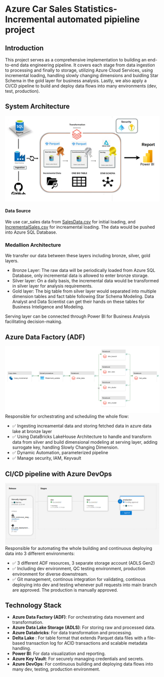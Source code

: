# Azure Car Sales Statistics-Incremental automated pipieline project

## Introduction
This project serves as a comprehensive implementation to building an end-to-end data engineering pipeline. It covers each stage from data ingestion to processing and finally to storage, utilizing Azure Cloud Services, using incremental loading, handling slowly changing dimensions and buidling Star Schema in the gold layer for business analysis. Lastly, we also apply a CI/CD pipeline to build and deploy data flows into many environments (dev, test, production).


## System Architecture
![System Architecture](https://github.com/maihuy-dataguy/Azure-dimensional-modeling-car-sales/blob/main/pics/overflow.png)

#### Data Source 
We use car_sales data from [SalesData.csv](https://github.com/maihuy-dataguy/Azure-dimensional-modeling-car-sales/blob/main/Raw%20Data/SalesData.csv) for initial loading, and [IncrementalSales.csv](https://github.com/maihuy-dataguy/Azure-dimensional-modeling-car-sales/blob/main/Raw%20Data/IncrementalSales.csv) for increamental loading. The data would be pushed into Azure SQL Database.

### Medallion Architecture
We transfer our data between these layers including bronze, silver, gold layers.
- Bronze Layer: The raw data will be periodically loaded from Azure SQL Database, only incremental data is allowed to enter bronze storage.
- Silver layer: On a daily basis, the incremental data would be transformed in silver layer for analysis requirements.
- Gold layer: The big table from silver layer would separated into multiple dimension tables and fact table following Star Schema Modeling. Data Analyst and Data Scientist can get their hands on these tables for Business Inteligence and Modeling.

Serving layer can be connected through Power BI for Business Analysis facilitating decision-making.


## Azure Data Factory (ADF)
![System Architecture](https://github.com/maihuy-dataguy/Azure-dimensional-modeling-car-sales/blob/main/pics/ETL.png)
Responsible for orchestrating and scheduling the whole flow:
- ✅ Ingesting increamental data and storing fetched data in azure data lake at bronze layer
- ✅ Using DataBricks LakeHouse Architecture to handle and transform data from silver and build dimensional modeling at serving layer, adding surrogate key, handling Slowly Changing Dimension. 
- ✅ Dynamic Automation, parameterized pipeline
- ✅ Manage security, IAM, Keyvault 

## CI/CD pipeline with Azure DevOps
![System Architecture](https://github.com/maihuy-dataguy/Azure-dimensional-modeling-car-sales/blob/main/pics/cicd_flow.png)
Responsible for automating the whole building and continuous deploying data into 3 different environments:
- ✅ 3 different ADF resources, 3 separate storage account (ADLS Gen2)
- ✅ Including dev environment, QC testing environment, production environment for diverse downstream.
- ✅ Git management, continous integration for validating, continous deploying into dev and testing whenever pull requests into main branch are approved. The production is manually approved.

## Technology Stack
- **Azure Data Factory (ADF)**: For orchestrating data movement and transformation.
- **Azure Data Lake Storage (ADLS)**: For storing raw and processed data.
- **Azure Databricks**: For data transformation and processing.
- **Delta Lake** : For table format that extends Parquet data files with a file-based transaction log for ACID transactions and scalable metadata handling.
- **Power BI**: For data visualization and reporting.
- **Azure Key Vault**: For securely managing credentials and secrets.
- **Azure DevOps**: For continuous building and deploying data flows into many dev, testing, production environment.
